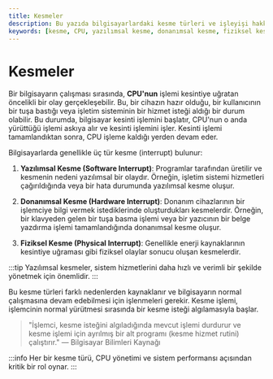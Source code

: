 ```yaml
---
title: Kesmeler
description: Bu yazıda bilgisayarlardaki kesme türleri ve işleyişi hakkında bilgi verilmektedir. Kesme işlemi, CPU'nun çalışma düzenini etkileyen iki temel olaydan biridir. Farklı kesme türleri, bilgisayarın verimli bir şekilde çalışmasını sağlamak için önemlidir.
keywords: [kesme, CPU, yazılımsal kesme, donanımsal kesme, fiziksel kesme, bilgisayar mimarisi, işlemci]
---
```


# Kesmeler

Bir bilgisayarın çalışması sırasında, **CPU'nun** işlemi kesintiye uğratan öncelikli bir olay gerçekleşebilir. Bu, bir cihazın hazır olduğu, bir kullanıcının bir tuşa bastığı veya işletim sisteminin bir hizmet isteği aldığı bir durum olabilir. Bu durumda, bilgisayar kesinti işlemini başlatır, CPU'nun o anda yürüttüğü işlemi askıya alır ve kesinti işlemini işler. Kesinti işlemi tamamlandıktan sonra, CPU işleme kaldığı yerden devam eder.

Bilgisayarlarda genellikle üç tür kesme (interrupt) bulunur:

1. **Yazılımsal Kesme (Software Interrupt)**: Programlar tarafından üretilir ve kesmenin nedeni yazılımsal bir olaydır. Örneğin, işletim sistemi hizmetleri çağırıldığında veya bir hata durumunda yazılımsal kesme oluşur.
    
2. **Donanımsal Kesme (Hardware Interrupt)**: Donanım cihazlarının bir işlemciye bilgi vermek istediklerinde oluşturdukları kesmelerdir. Örneğin, bir klavyeden gelen bir tuşa basma işlemi veya bir yazıcının bir belge yazdırma işlemi tamamlandığında donanımsal kesme oluşur.
    
3. **Fiziksel Kesme (Physical Interrupt)**: Genellikle enerji kaynaklarının kesintiye uğraması gibi fiziksel olaylar sonucu oluşan kesmelerdir.

:::tip
Yazılımsal kesmeler, sistem hizmetlerini daha hızlı ve verimli bir şekilde yönetmek için önemlidir. 
:::

Bu kesme türleri farklı nedenlerden kaynaklanır ve bilgisayarın normal çalışmasına devam edebilmesi için işlenmeleri gerekir. Kesme işlemi, işlemcinin normal yürütmesi sırasında bir kesme isteği algılamasıyla başlar. 

> "İşlemci, kesme isteğini algıladığında mevcut işlemi durdurur ve kesme işlemi için ayrılmış bir alt programı (kesme hizmet rutini) çalıştırır." — Bilgisayar Bilimleri Kaynağı

:::info
Her bir kesme türü, CPU yönetimi ve sistem performansı açısından kritik bir rol oynar.
:::